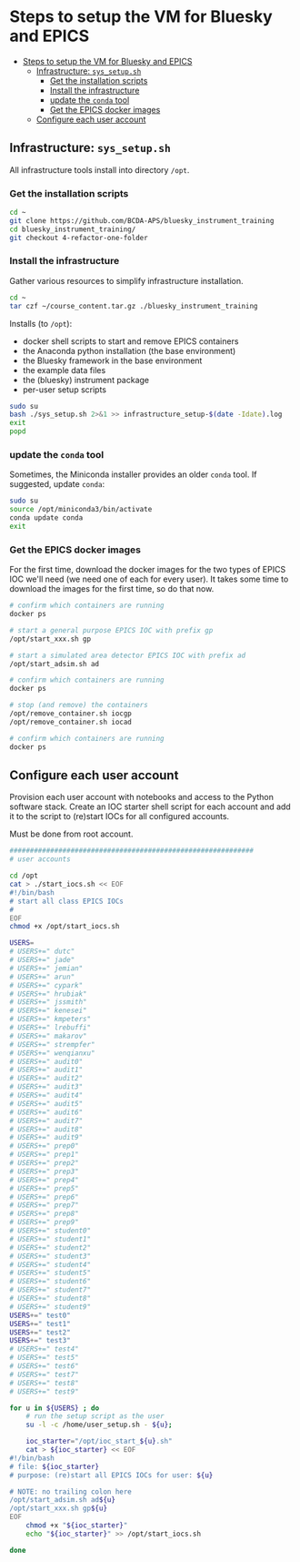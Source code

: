 # Steps to setup the VM for Bluesky and EPICS

- [Steps to setup the VM for Bluesky and EPICS](#steps-to-setup-the-vm-for-bluesky-and-epics)
  - [Infrastructure: `sys_setup.sh`](#infrastructure-sys_setupsh)
    - [Get the installation scripts](#get-the-installation-scripts)
    - [Install the infrastructure](#install-the-infrastructure)
    - [update the `conda` tool](#update-the-conda-tool)
    - [Get the EPICS docker images](#get-the-epics-docker-images)
  - [Configure each user account](#configure-each-user-account)

## Infrastructure: `sys_setup.sh`

All infrastructure tools install into directory `/opt`.

### Get the installation scripts

```sh
cd ~
git clone https://github.com/BCDA-APS/bluesky_instrument_training
cd bluesky_instrument_training/
git checkout 4-refactor-one-folder 
```

### Install the infrastructure

Gather various resources to simplify infrastructure installation.

```sh
cd ~
tar czf ~/course_content.tar.gz ./bluesky_instrument_training
```

Installs (to `/opt`):

- docker shell scripts to start and remove EPICS containers
- the Anaconda python installation (the base environment)
- the Bluesky framework in the base environment
- the example data files
- the (bluesky) instrument package
- per-user setup scripts

```sh
sudo su
bash ./sys_setup.sh 2>&1 >> infrastructure_setup-$(date -Idate).log
exit
popd
```

### update the `conda` tool

Sometimes, the Miniconda installer provides an older `conda` tool.  If
suggested, update `conda`:

```sh
sudo su
source /opt/miniconda3/bin/activate
conda update conda
exit
```

### Get the EPICS docker images

For the first time, download the docker images for the two types of
EPICS IOC we'll need (we need one of each for every user).  It takes
some time to download the images for the first time, so do that now.

```sh
# confirm which containers are running
docker ps

# start a general purpose EPICS IOC with prefix gp
/opt/start_xxx.sh gp

# start a simulated area detector EPICS IOC with prefix ad
/opt/start_adsim.sh ad

# confirm which containers are running
docker ps

# stop (and remove) the containers
/opt/remove_container.sh iocgp
/opt/remove_container.sh iocad

# confirm which containers are running
docker ps
```

## Configure each user account

Provision each user account with notebooks and access to the Python software
stack.  Create an IOC starter shell script for each account and add it to the
script to (re)start IOCs for all configured accounts.

Must be done from root account.

```sh
############################################################
# user accounts

cd /opt
cat > ./start_iocs.sh << EOF
#!/bin/bash
# start all class EPICS IOCs
#
EOF
chmod +x /opt/start_iocs.sh

USERS=
# USERS+=" dutc"
# USERS+=" jade"
# USERS+=" jemian"
# USERS+=" arun"
# USERS+=" cypark"
# USERS+=" hrubiak"
# USERS+=" jssmith"
# USERS+=" kenesei"
# USERS+=" kmpeters"
# USERS+=" lrebuffi"
# USERS+=" makarov"
# USERS+=" strempfer"
# USERS+=" wenqianxu"
# USERS+=" audit0"
# USERS+=" audit1"
# USERS+=" audit2"
# USERS+=" audit3"
# USERS+=" audit4"
# USERS+=" audit5"
# USERS+=" audit6"
# USERS+=" audit7"
# USERS+=" audit8"
# USERS+=" audit9"
# USERS+=" prep0"
# USERS+=" prep1"
# USERS+=" prep2"
# USERS+=" prep3"
# USERS+=" prep4"
# USERS+=" prep5"
# USERS+=" prep6"
# USERS+=" prep7"
# USERS+=" prep8"
# USERS+=" prep9"
# USERS+=" student0"
# USERS+=" student1"
# USERS+=" student2"
# USERS+=" student3"
# USERS+=" student4"
# USERS+=" student5"
# USERS+=" student6"
# USERS+=" student7"
# USERS+=" student8"
# USERS+=" student9"
USERS+=" test0"
USERS+=" test1"
USERS+=" test2"
USERS+=" test3"
# USERS+=" test4"
# USERS+=" test5"
# USERS+=" test6"
# USERS+=" test7"
# USERS+=" test8"
# USERS+=" test9"

for u in ${USERS} ; do
    # run the setup script as the user
    su -l -c /home/user_setup.sh - ${u};

    ioc_starter="/opt/ioc_start_${u}.sh"
    cat > ${ioc_starter} << EOF
#!/bin/bash
# file: ${ioc_starter}
# purpose: (re)start all EPICS IOCs for user: ${u}

# NOTE: no trailing colon here
/opt/start_adsim.sh ad${u}
/opt/start_xxx.sh gp${u}
EOF
    chmod +x "${ioc_starter}"
    echo "${ioc_starter}" >> /opt/start_iocs.sh

done
```

